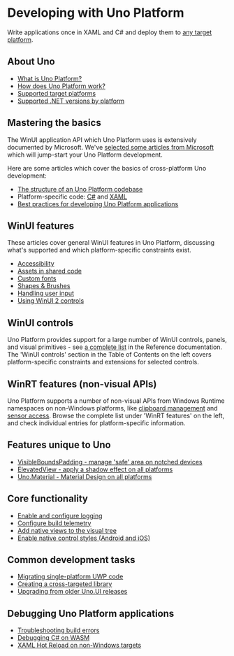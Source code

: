 ﻿# Developing with Uno Platform

Write applications once in XAML and C# and deploy them to [any target platform](getting-started/requirements.md).

## About Uno

 * [What is Uno Platform?](what-is-uno.md)
 * [How does Uno Platform work?](how-uno-works.md)
 * [Supported target platforms](getting-started/requirements.md)
 * [Supported .NET versions by platform](net-version-support.md)

## Mastering the basics

The WinUI application API which Uno Platform uses is extensively documented by Microsoft. We've [selected some articles from Microsoft](winui-doc-links.md) which will jump-start your Uno Platform development.

Here are some articles which cover the basics of cross-platform Uno development:

 * [The structure of an Uno Platform codebase](uno-app-solution-structure.md)
 * Platform-specific code: [C#](platform-specific-csharp.md) and [XAML](platform-specific-xaml.md)
 * [Best practices for developing Uno Platform applications](best-practices-uno.md)

## WinUI features

These articles cover general WinUI features in Uno Platform, discussing what's supported and which platform-specific constraints exist.

 * [Accessibility](features/working-with-accessibility.md)
 * [Assets in shared code](features/working-with-assets.md)
 * [Custom fonts](features/custom-fonts.md)
 * [Shapes & Brushes](features/shapes-and-brushes.md)
 * [Handling user input](features/pointers-keyboard-and-other-user-inputs.md)
 * [Using WinUI 2 controls](features/using-winui2.md)

## WinUI controls

Uno Platform provides support for a large number of WinUI controls, panels, and visual primitives - see [a complete list](implemented-views.md) in the Reference documentation. The 'WinUI controls' section in the Table of Contents on the left covers platform-specific constraints and extensions for selected controls. 

## WinRT features (non-visual APIs)

Uno Platform supports a number of non-visual APIs from Windows Runtime namespaces on non-Windows platforms, like [clipboard management](features/windows-applicationmodel-datatransfer.md) and [sensor access](features/windows-devices-sensors.md). Browse the complete list under 'WinRT features' on the left, and check individual entries for platform-specific information.

## Features unique to Uno

 * [VisibleBoundsPadding - manage 'safe' area on notched devices](features/VisibleBoundsPadding.md)
 * [ElevatedView - apply a shadow effect on all platforms](features/ElevatedView.md)
 * [Uno.Material - Material Design on all platforms](features/uno-material.md)

## Core functionality

 * [Enable and configure logging](logging.md)
 * [Configure build telemetry](uno-toolchain-telemetry.md)
 * [Add native views to the visual tree](native-views.md)
 * [Enable native control styles (Android and iOS)](native-styles.md)

## Common development tasks

 * [Migrating single-platform UWP code](howto-migrate-existing-code.md)
 * [Creating a cross-targeted library](migrating-libraries.md)
 * [Upgrading from older Uno.UI releases](migrating-from-previous-releases.md)

## Debugging Uno Platform applications

 * [Troubleshooting build errors](uno-builds-troubleshooting.md)
 * [Debugging C# on WASM](debugging-wasm.md)
 * [XAML Hot Reload on non-Windows targets](features/working-with-xaml-hot-reload.md)